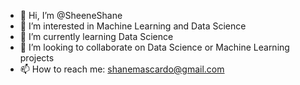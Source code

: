 - 👋 Hi, I’m @SheeneShane
- 👀 I’m interested in Machine Learning and Data Science
- 🌱 I’m currently learning Data Science
- 💞️ I’m looking to collaborate on Data Science or Machine Learning projects
- 📫 How to reach me: shanemascardo@gmail.com

<!---
SheeneShane/SheeneShane is a ✨ special ✨ repository because its `README.md` (this file) appears on your GitHub profile.
You can click the Preview link to take a look at your changes.
--->

